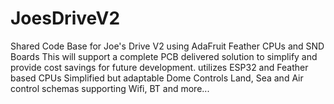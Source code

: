 # JoesDriveV2
Shared Code Base for Joe's Drive V2 using AdaFruit Feather CPUs and SND Boards
This will support a complete PCB delivered solution to simplify and provide cost savings for future development.
utilizes ESP32 and Feather based CPUs
Simplified but adaptable Dome Controls
Land, Sea and Air control schemas supporting Wifi, BT and more...
